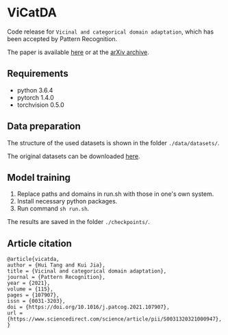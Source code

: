 # ViCatDA
Code release for `Vicinal and categorical domain adaptation`, which has been accepted by Pattern Recognition. 

The paper is available [here](https://www.sciencedirect.com/science/article/pii/S0031320321000947) or at the [arXiv archive](https://arxiv.org/abs/2103.03460).

## Requirements
- python 3.6.4
- pytorch 1.4.0
- torchvision 0.5.0

## Data preparation
The structure of the used datasets is shown in the folder `./data/datasets/`. 

The original datasets can be downloaded [here](https://github.com/jindongwang/transferlearning/blob/master/data/dataset.md).

## Model training
1. Replace paths and domains in run.sh with those in one's own system. 
2. Install necessary python packages.
3. Run command `sh run.sh`.

The results are saved in the folder `./checkpoints/`.

## Article citation
```
@article{vicatda,
author = {Hui Tang and Kui Jia},
title = {Vicinal and categorical domain adaptation},
journal = {Pattern Recognition},
year = {2021},
volume = {115},
pages = {107907},
issn = {0031-3203},
doi = {https://doi.org/10.1016/j.patcog.2021.107907},
url = {https://www.sciencedirect.com/science/article/pii/S0031320321000947},
}
```
